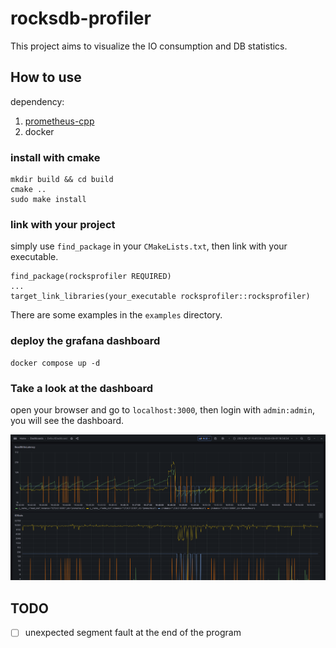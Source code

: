 # rocksdb-profiler
This project aims to visualize the IO consumption and DB statistics.

## How to use

dependency:
1. [prometheus-cpp](https://github.com/jupp0r/prometheus-cpp)
2. docker

### install with cmake
```
mkdir build && cd build
cmake ..
sudo make install
```

### link with your project
simply use `find_package` in your `CMakeLists.txt`, then link with your executable.
```
find_package(rocksprofiler REQUIRED)
...
target_link_libraries(your_executable rocksprofiler::rocksprofiler)
```

There are some examples in the `examples` directory.

### deploy the grafana dashboard
```
docker compose up -d
```

### Take a look at the dashboard
open your browser and go to `localhost:3000`, then login with `admin:admin`, you will see the dashboard.

![examples](./examples/grafana-example.png)

## TODO
- [ ] unexpected segment fault at the end of the program 